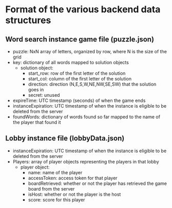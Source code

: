 # Format of the various backend data structures

## Word search instance game file (puzzle.json)
- puzzle: NxN array of letters, organized by row, where N is the size of the grid
- key: dictionary of all words mapped to solution objects
    - solution object: 
        - start_row: row of the first letter of the solution
        - start_col: column of the first letter of the solution
        - direction: direction (N,E,S,W,NE,NW,SE,SW) that the solution goes in
        - secret: unused
- expireTime: UTC timestamp (seconds) of when the game ends
- instanceExpiration: UTC timestamp of when the instance is eligible to be deleted from the server
- foundWords: dictionary of words found so far mapped to the name of the player that found it
## Lobby instance file (lobbyData.json)
- instanceExpiration: UTC timestamp of when the instance is eligible to be deleted from the server
- Players: array of player objects representing the players in that lobby
    - player object:
        - name: name of the player
        - accessToken: access token for that player
        - boardRetrieved: whether or not the player has retrieved the game board from the server
        - isHost: whether or not the player is the host
        - score: score for this player